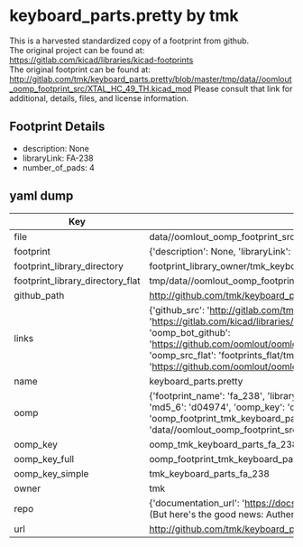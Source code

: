# keyboard_parts.pretty by tmk  
This is a harvested standardized copy of a footprint from github.  
The original project can be found at:  
https://gitlab.com/kicad/libraries/kicad-footprints  
The original footprint can be found at:
http://gitlab.com/tmk/keyboard_parts.pretty/blob/master/tmp/data//oomlout_oomp_footprint_src/XTAL_HC_49_TH.kicad_mod
Please consult that link for additional, details, files, and license information.  
## Footprint Details
* description: None  
* libraryLink: FA-238  
* number_of_pads: 4  
## yaml dump  
| Key | Value |  
| --- | --- |  
| file | data//oomlout_oomp_footprint_src/keyboard_parts.pretty/FA-238.kicad_mod |  
| footprint | {'description': None, 'libraryLink': 'FA-238', 'number_of_pads': 4} |  
| footprint_library_directory | footprint_library_owner/tmk_keyboard_parts.pretty |  
| footprint_library_directory_flat | tmp/data//oomlout_oomp_footprint_src/footprints_flat/tmk_keyboard_parts_fa_238/working |  
| github_path | http://github.com/tmk/keyboard_parts.pretty/blob/master/tmp/data//oomlout_oomp_footprint_src/FA-238.kicad_mod |  
| links | {'github_src': 'http://gitlab.com/tmk/keyboard_parts.pretty/blob/master/tmp/data//oomlout_oomp_footprint_src/XTAL_HC_49_TH.kicad_mod', 'github_src_repo': 'https://gitlab.com/kicad/libraries/kicad-footprints', 'oomp_bot': 'tmp/data//oomlout_oomp_footprint_src/footprints/tmk_keyboard_parts_fa_238/working', 'oomp_bot_github': 'https://github.com/oomlout/oomlout_oomp_footprint_bot/tree/main/tmp/data//oomlout_oomp_footprint_src/footprints/tmk_keyboard_parts_fa_238/working', 'oomp_src_flat': 'footprints_flat/tmp/data//oomlout_oomp_footprint_src/footprints_flat/tmk_keyboard_parts_fa_238/working', 'oomp_src_flat_github': 'https://github.com/oomlout/oomlout_oomp_footprint_src/tree/main/tmp/data//oomlout_oomp_footprint_src/footprints_flat/tmk_keyboard_parts_fa_238/working'} |  
| name | keyboard_parts.pretty |  
| oomp | {'footprint_name': 'fa_238', 'library_name': 'keyboard_parts', 'md5': 'd049746822432a27e2441d60e8d9e489', 'md5_10': 'd049746822', 'md5_5': 'd0497', 'md5_6': 'd04974', 'oomp_key': 'oomp_tmk_keyboard_parts_fa_238', 'oomp_key_extra': 'oomp_footprint_tmk_keyboard_parts_fa_238', 'oomp_key_full': 'oomp_footprint_tmk_keyboard_parts_fa_238_d04974', 'oomp_key_simple': 'tmk_keyboard_parts_fa_238', 'original_filename': 'data//oomlout_oomp_footprint_src/keyboard_parts.pretty/FA-238.kicad_mod', 'owner_name': 'tmk'} |  
| oomp_key | oomp_tmk_keyboard_parts_fa_238 |  
| oomp_key_full | oomp_footprint_tmk_keyboard_parts_fa_238 |  
| oomp_key_simple | tmk_keyboard_parts_fa_238 |  
| owner | tmk |  
| repo | {'documentation_url': 'https://docs.github.com/rest/overview/resources-in-the-rest-api#rate-limiting', 'message': "API rate limit exceeded for 84.66.142.224. (But here's the good news: Authenticated requests get a higher rate limit. Check out the documentation for more details.)"} |  
| url | http://github.com/tmk/keyboard_parts.pretty |  

